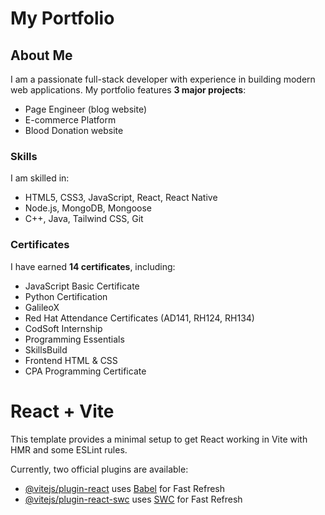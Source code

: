# My Portfolio

## About Me

I am a passionate full-stack developer with experience in building modern web applications. My portfolio features **3 major projects**:
- Page Engineer (blog website)
- E-commerce Platform
- Blood Donation website

### Skills
I am skilled in:
- HTML5, CSS3, JavaScript, React, React Native
- Node.js, MongoDB, Mongoose
- C++, Java, Tailwind CSS, Git

### Certificates
I have earned **14 certificates**, including:
- JavaScript Basic Certificate
- Python Certification
- GalileoX
- Red Hat Attendance Certificates (AD141, RH124, RH134)
- CodSoft Internship
- Programming Essentials
- SkillsBuild
- Frontend HTML & CSS
- CPA Programming Certificate

# React + Vite

This template provides a minimal setup to get React working in Vite with HMR and some ESLint rules.

Currently, two official plugins are available:

- [@vitejs/plugin-react](https://github.com/vitejs/vite-plugin-react/blob/main/packages/plugin-react/README.md) uses [Babel](https://babeljs.io/) for Fast Refresh
- [@vitejs/plugin-react-swc](https://github.com/vitejs/vite-plugin-react-swc) uses [SWC](https://swc.rs/) for Fast Refresh

